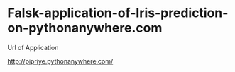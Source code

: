 # Falsk-application-of-Iris-prediction-on-pythonanywhere.com


Url of Application

http://pipriye.pythonanywhere.com/
